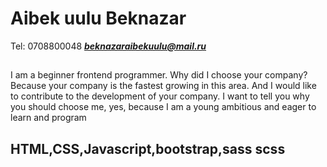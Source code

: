 # Aibek uulu Beknazar 
Tel: 0708800048 ***beknazaraibekuulu@mail.ru***
##  
I am a beginner frontend programmer. Why did I choose your company? Because your company is the fastest growing in this area. And I would like to contribute to the development of your company. I want to tell you why you should choose me, yes, because I am a young ambitious and eager to learn and program
## HTML,CSS,Javascript,bootstrap,sass scss